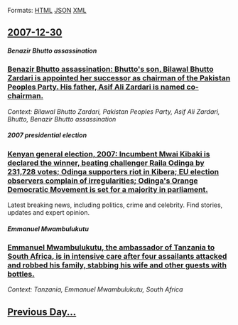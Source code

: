 
Formats: [HTML](2007/12/30/index.html)  [JSON](2007/12/30/index.json)  [XML](2007/12/30/index.xml)  

## [2007-12-30](/news/2007/12/30/index.md)

##### Benazir Bhutto assassination
### [ Benazir Bhutto assassination: Bhutto's son, Bilawal Bhutto Zardari is appointed her successor as chairman of the Pakistan Peoples Party. His father, Asif Ali Zardari is named co-chairman. ](/news/2007/12/30/benazir-bhutto-assassination-bhutto-s-son-bilawal-bhutto-zardari-is-appointed-her-successor-as-chairman-of-the-pakistan-peoples-party-hi.md)
_Context: Bilawal Bhutto Zardari, Pakistan Peoples Party, Asif Ali Zardari, Bhutto, Benazir Bhutto assassination_

##### 2007 presidential election
### [ Kenyan general election, 2007: Incumbent Mwai Kibaki is declared the winner, beating challenger Raila Odinga by 231,728 votes; Odinga supporters riot in Kibera; EU election observers complain of irregularities; Odinga's Orange Democratic Movement is set for a majority in parliament. ](/news/2007/12/30/kenyan-general-election-2007-incumbent-mwai-kibaki-is-declared-the-winner-beating-challenger-raila-odinga-by-231-728-votes-odinga-suppo.md)
Latest breaking news, including politics, crime and celebrity. Find stories, updates and expert opinion.

##### Emmanuel Mwambulukutu
### [ Emmanuel Mwambulukutu, the ambassador of Tanzania to South Africa, is in intensive care after four assailants attacked and robbed his family, stabbing his wife and other guests with bottles. ](/news/2007/12/30/emmanuel-mwambulukutu-the-ambassador-of-tanzania-to-south-africa-is-in-intensive-care-after-four-assailants-attacked-and-robbed-his-famil.md)
_Context: Tanzania, Emmanuel Mwambulukutu, South Africa_

## [Previous Day...](/news/2007/12/29/index.md)

